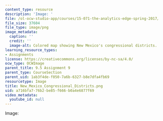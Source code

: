 ```yaml
---
content_type: resource
description: 'Image: '
file: /ol-ocw-studio-app/courses/15-071-the-analytics-edge-spring-2017/a716bfa776b2be85f666b0a4e6877f69_New_Mexico_Congressional_Districts.png
file_size: 37604
file_type: image/png
image_metadata:
  caption: ''
  credit: ''
  image-alt: Colored map showing New Mexico's congressional districts.
learning_resource_types:
- Assignments
license: https://creativecommons.org/licenses/by-nc-sa/4.0/
ocw_type: OCWImage
parent_title: 9.5 Assignment 9
parent_type: CourseSection
parent_uid: 1ab3f4de-f050-7a6b-6327-b8e7dfa4fb69
resourcetype: Image
title: New_Mexico_Congressional_Districts.png
uid: a716bfa7-76b2-be85-f666-b0a4e6877f69
video_metadata:
  youtube_id: null
---
```

Image: 